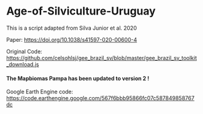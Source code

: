 # Age-of-Silviculture-Uruguay

This is a script adapted from Silva Junior et al. 2020

Paper:
https://doi.org/10.1038/s41597-020-00600-4

Original Code: https://github.com/celsohlsj/gee_brazil_sv/blob/master/gee_brazil_sv_toolkit_download.js

#### The Mapbiomas Pampa has been updated to version 2 !

Google Earth Engine code: https://code.earthengine.google.com/567f6bbb95866fc07c587849858767dc
